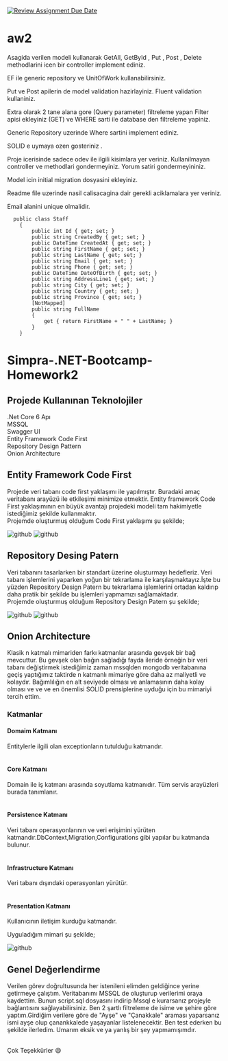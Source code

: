 [![Review Assignment Due Date](https://classroom.github.com/assets/deadline-readme-button-24ddc0f5d75046c5622901739e7c5dd533143b0c8e959d652212380cedb1ea36.svg)](https://classroom.github.com/a/iGZu94G3)
# aw2

Asagida verilen modeli kullanarak GetAll, GetById , Put , Post , Delete methodlarini icen bir controller implement ediniz. 

EF ile generic repository ve UnitOfWork kullanabilirsiniz.

Put  ve Post apilerin de model validation hazirlayiniz.  Fluent validation kullaniniz. 

Extra olarak 2 tane alana gore (Query parameter) filtreleme yapan Filter apisi ekleyiniz (GET) ve WHERE sarti ile database den filtreleme yapiniz. 

Generic Repository uzerinde Where sartini implement ediniz. 

SOLID e uymaya ozen gosteriniz . 

Proje icerisinde sadece odev ile ilgili kisimlara yer veriniz. Kullanilmayan controller ve methodlari gondermeyiniz. Yorum satiri gondermeyininiz.

Model icin initial migration dosyasini ekleyiniz. 

Readme file uzerinde nasil calisacagina dair gerekli aciklamalara yer veriniz. 

Email alanini unique olmalidir. 

```
  public class Staff  
    { 
        public int Id { get; set; } 
        public string CreatedBy { get; set; } 
        public DateTime CreatedAt { get; set; } 
        public string FirstName { get; set; } 
        public string LastName { get; set; } 
        public string Email { get; set; } 
        public string Phone { get; set; } 
        public DateTime DateOfBirth { get; set; } 
        public string AddressLine1 { get; set; } 
        public string City { get; set; } 
        public string Country { get; set; } 
        public string Province { get; set; } 
        [NotMapped] 
        public string FullName 
        { 
            get { return FirstName + " " + LastName; } 
        } 
    }
```
# Simpra-.NET-Bootcamp-Homework2

## Projede Kullanınan Teknolojiler
.Net Core 6 Apı </br>
MSSQL</br>
Swagger UI </br>
Entity Framework Code First </br>
Repository Design Pattern </br>
Onion Architecture </br>


## Entity Framework Code First</br>
Projede veri tabanı code first yaklaşımı ile yapılmıştır. Buradaki amaç veritabanı arayüzü ile etkileşimi minimize etmektir. Entity framework
Code First yaklaşımının en büyük avantajı projedeki modeli tam hakimiyetle istediğimiz şekilde kullanmaktır.</br>
Projemde oluşturmuş olduğum Code First yaklaşımı şu şekilde;

![github](staff.png)
![github](staff2.png)


## Repository Desing Patern
Veri tabanını tasarlarken bir standart üzerine oluşturmayı hedefleriz. Veri tabanı işlemlerini yaparken yoğun bir tekrarlama ile karşılaşmaktayız.İşte bu yüzden Repository Design Patern bu tekrarlama işlemlerini ortadan kaldırıp daha pratik bir şekilde bu işlemleri yapmamızı sağlamaktadır.</br>
Projemde oluşturmuş olduğum Repository Design Patern şu şekilde;

![github](repo1.png)
![github](repo2.png)


## Onion Architecture 
Klasik n katmalı mimariden farkı katmanlar arasında gevşek bir bağ mevcuttur. Bu gevşek olan bağın sağladığı fayda ileride örneğin bir veri tabanı değiştirmek istediğimiz  zaman mssqlden mongodb veritabanına  geçiş yaptığımız taktirde n katmanlı mimariye göre daha az maliyetli ve kolaydır. Bağımlılığın en alt seviyede olması ve anlamasının daha kolay olması ve ve ve en önemlisi SOLID prensiplerine uyduğu için bu mimariyi tercih ettim.
### Katmanlar
#### Domaim Katmanı
Entitylerle ilgili olan exceptionların tutulduğu katmandır.</br></br>
#### Core Katmanı
Domain ile iş katmanı arasında soyutlama katmanıdır. Tüm servis arayüzleri burada tanımlanır.</br></br>
#### Persistence Katmanı
Veri tabanı operasyonlarının ve veri erişimini yürüten katmandır.DbContext,Migration,Configurations gibi yapılar bu katmanda bulunur.</br></br>
#### Infrastructure Katmanı
Veri tabanı dışındaki operasyonları yürütür.</br></br>
#### Presentation Katmanı
Kullanıcının iletişim kurduğu katmandır.

Uyguladığım mimari şu şekilde;


![github](onion_architecture.png)




##  Genel Değerlendirme 

Verilen görev doğrultusunda her istenileni elimden geldiğince yerine getirmeye çalıştım. Veritabanımı MSSQL de oluşturup verilerimi oraya kaydettim. Bunun script.sql dosyasını indirip Mssql e kurarsanız projeyle bağlantısını sağlayabilirsiniz. Ben 2 şartlı filtreleme de isime ve şehire göre yaptım.Girdiğim verilere göre de "Ayşe" ve "Çanakkale" araması yaparsanız ismi ayşe olup çanankkalede yaşayanlar listelenecektir. Ben test ederken bu şekilde ilerledim. Umarım eksik ve ya yanlış bir şey yapmamışımdır. </br> </br>


Çok Teşekkürler  :smile:
